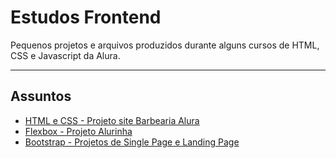 # Estudos Frontend
Pequenos projetos e arquivos produzidos durante alguns cursos de HTML, CSS e Javascript da Alura.

---

## Assuntos

<ul>
  <li>
    <a href="https://github.com/IsabelaMarques07/estudos-frontend-alura/tree/main/basico-html-css">HTML e CSS - Projeto site Barbearia Alura<a/>
  </li>
  <li>
    <a href="https://github.com/IsabelaMarques07/estudos-frontend-alura/tree/main/flexbox">Flexbox - Projeto Alurinha<a/>
  </li>
   <li>
    <a href="https://github.com/IsabelaMarques07/estudos-frontend-alura/tree/main/bootstrap">Bootstrap - Projetos de Single Page e Landing Page<a/>
  </li>
 </ul>

